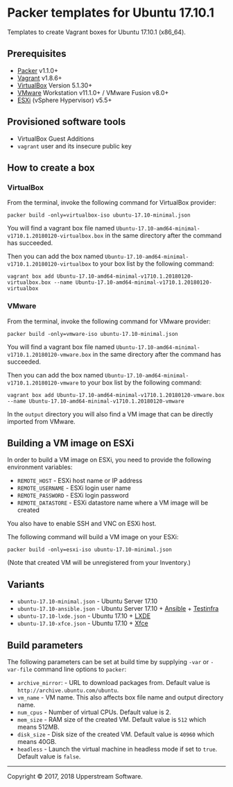 # Packer templates for Ubuntu 17.10.1

Templates to create Vagrant boxes for Ubuntu 17.10.1 (x86_64).


## Prerequisites

* [Packer][] v1.1.0+
* [Vagrant][] v1.8.6+
* [VirtualBox][] Version 5.1.30+
* [VMware][] Workstation v11.1.0+ / VMware Fusion v8.0+
* [ESXi][] (vSphere Hypervisor) v5.5+

[ESXi]: http://www.vmware.com/products/vsphere-hypervisor
        "Free VMware vSphere Hypervisor, Free Virtualization (ESXi)"
[Packer]: https://www.packer.io/ "Packer by HashiCorp"
[Vagrant]: https://www.vagrantup.com/ "Vagrant"
[VirtualBox]: https://www.virtualbox.org/ "Oracle VM VirtualBox"
[VMware]: http://www.vmware.com/
    "VMware Virtualization for Desktop &amp; Server, Application, Public &amp; Hybrid Clouds"


## Provisioned software tools

* VirtualBox Guest Additions
* `vagrant` user and its insecure public key


## How to create a box

### VirtualBox

From the terminal, invoke the following command for VirtualBox provider:

    packer build -only=virtualbox-iso ubuntu-17.10-minimal.json

You will find a vagrant box file named `Ubuntu-17.10-amd64-minimal-v1710.1.20180120-virtualbox.box`
in the same directory after the command has succeeded.

Then you can add the box named `Ubuntu-17.10-amd64-minimal-v1710.1.20180120-virtualbox`
to your box list by the following command:

    vagrant box add Ubuntu-17.10-amd64-minimal-v1710.1.20180120-virtualbox.box --name Ubuntu-17.10-amd64-minimal-v1710.1.20180120-virtualbox

### VMware

From the terminal, invoke the following command for VMware provider:

    packer build -only=vmware-iso ubuntu-17.10-minimal.json

You will find a vagrant box file named `Ubuntu-17.10-amd64-minimal-v1710.1.20180120-vmware.box`
in the same directory after the command has succeeded.

Then you can add the box named `Ubuntu-17.10-amd64-minimal-v1710.1.20180120-vmware`
to your box list by the following command:

    vagrant box add Ubuntu-17.10-amd64-minimal-v1710.1.20180120-vmware.box --name Ubuntu-17.10-amd64-minimal-v1710.1.20180120-vmware

In the `output` directory you will also find a VM image that can be
directly imported from VMware.


## Building a VM image on ESXi

In order to build a VM image on ESXi, you need to provide the following
environment variables:

* `REMOTE_HOST` - ESXi host name or IP address
* `REMOTE_USERNAME` - ESXi login user name
* `REMOTE_PASSWORD` - ESXi login password
* `REMOTE_DATASTORE` - ESXi datastore name where a VM image will be
  created

You also have to enable SSH and VNC on ESXi host.

The following command will build a VM image on your ESXi:

    packer build -only=esxi-iso ubuntu-17.10-minimal.json

(Note that created VM will be unregistered from your Inventory.)


## Variants

* `ubuntu-17.10-minimal.json` - Ubuntu Server 17.10
* `ubuntu-17.10-ansible.json` - Ubuntu Server 17.10 + [Ansible][] +
  [Testinfra][]
* `ubuntu-17.10-lxde.json` - Ubuntu 17.10 + [LXDE][]
* `ubuntu-17.10-xfce.json` - Ubuntu 17.10 + [Xfce][]

[Ansible]: https://www.ansible.com/ "Ansible is Simple IT Automation"
[LXDE]: http://lxde.org/ "LXDE"
[Testinfra]: https://testinfra.readthedocs.io/en/latest/
    "Testinfra test your infrastructure &mdash; testinfra 1.10.1 documentation"
[Xfce]: https://xfce.org/ "Xfce Desktop Environment"


## Build parameters

The following parameters can be set at build time by supplying `-var`
or `-var-file` command line options to `packer`:

* `archive_mirror`: - URL to download packages from.  Default value is
  `http://archive.ubuntu.com/ubuntu`.
* `vm_name` - VM name.  This also affects box file name and output
  directory name.
* `num_cpus` - Number of virtual CPUs.  Default value is 2.
* `mem_size` - RAM size of the created VM.  Default value is `512`
  which means 512MB.
* `disk_size` - Disk size of the created VM.  Default value is `40960`
  which means 40GB.
* `headless` - Launch the virtual machine in headless mode if set to
  `true`.  Default value is `false`.


- - -

Copyright &copy; 2017, 2018 Upperstream Software.
